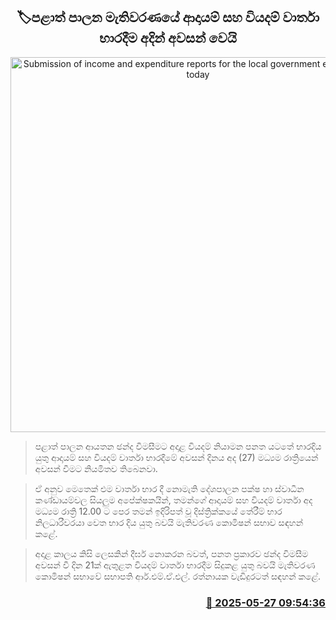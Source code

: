 <p align='center'><b><h2 align='center' title='Submission of income and expenditure reports for the local government elections ends today'>🏷පළාත් පාලන මැතිවරණයේ ආදායම් සහ වියදම් වාර්තා භාරදීම අදින් අවසන් වෙයි</h2></b></p>
<p align='center'><img src='https://helakuru.sgp1.cdn.digitaloceanspaces.com/esana/images/lib/election-archived.jpg' width='600' alt='Submission of income and expenditure reports for the local government elections ends today'></p>

> පළාත් පාලන ආයතන ඡන්ද විමසීමට අදාළ වියදම් නියාමන පනත යටතේ භාරදිය යුතු ආදායම් සහ වියදම් වාර්තා භාරදීමේ අවසන් දිනය අද (27) මධ්‍යම රාත්‍රියෙන් අවසන් වීමට නියමිතව තිබෙනවා.

> ඒ අනුව මෙතෙක් එම වාර්තා භාර දී නොමැති දේශපාලන පක්ෂ හා ස්වාධීන කණ්ඩායම්වල සියලුම අපේක්ෂකයින්, තමන්ගේ ආදායම් සහ වියදම් වාර්තා අද මධ්‍යම රාත්‍රි 12.00 ට පෙර තමන් ඉදිරිපත් වූ දිස්ත්‍රික්කයේ තේරීම් භාර නිලධාරීවරයා වෙත භාර දිය යුතු බවයි මැතිවරණ කොමිෂන් සභාව සඳහන් කළේ.

> අදාළ කාලය කිසි ලෙසකින් දීර්ඝ නොකරන බවත්, පනත ප්‍රකාරව ඡන්ද විමසීම අවසන් වී දින 21ක් ඇතුළත වියදම් වාර්තා භාරදීම සිදුකළ යුතු බවයි මැතිවරණ කොමිෂන් සභාවේ සභාපති ආර්.එම්.ඒ.එල්. රත්නායක වැඩිදුරටත් සඳහන් කළේ.



<h3 align='right'><a href='https://www.helakuru.lk/esana/p/110455/'>📅 2025-05-27 09:54:36</a></h3>
